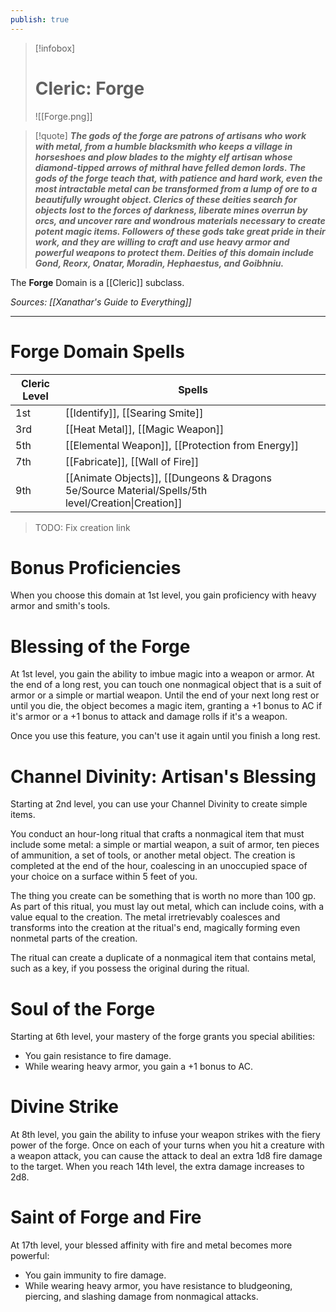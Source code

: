```yaml
---
publish: true
---
```

> [!infobox]
> # Cleric: Forge
> ![[Forge.png]]

> [!quote]
> **_The gods of the forge are patrons of artisans who work with metal, from a humble blacksmith who keeps a village in horseshoes and plow blades to the mighty elf artisan whose diamond-tipped arrows of mithral have felled demon lords. The gods of the forge teach that, with patience and hard work, even the most intractable metal can be transformed from a lump of ore to a beautifully wrought object. Clerics of these deities search for objects lost to the forces of darkness, liberate mines overrun by orcs, and uncover rare and wondrous materials necessary to create potent magic items. Followers of these gods take great pride in their work, and they are willing to craft and use heavy armor and powerful weapons to protect them. Deities of this domain include Gond, Reorx, Onatar, Moradin, Hephaestus, and Goibhniu._**

The **Forge** Domain is a [[Cleric]] subclass.

*Sources: [[Xanathar's Guide to Everything]]*
***
# Forge Domain Spells
| Cleric Level | Spells                                           |
| ------------ | ------------------------------------------------ |
| 1st          | [[Identify]], [[Searing Smite]]                  |
| 3rd          | [[Heat Metal]], [[Magic Weapon]]                 |
| 5th          | [[Elemental Weapon]], [[Protection from Energy]] |
| 7th          | [[Fabricate]], [[Wall of Fire]]                  |
| 9th          | [[Animate Objects]], [[Dungeons & Dragons 5e/Source Material/Spells/5th level/Creation\|Creation]]                |
> TODO: Fix creation link
# Bonus Proficiencies
When you choose this domain at 1st level, you gain proficiency with heavy armor and smith's tools.
# Blessing of the Forge
At 1st level, you gain the ability to imbue magic into a weapon or armor. At the end of a long rest, you can touch one nonmagical object that is a suit of armor or a simple or martial weapon. Until the end of your next long rest or until you die, the object becomes a magic item, granting a +1 bonus to AC if it's armor or a +1 bonus to attack and damage rolls if it's a weapon.

Once you use this feature, you can't use it again until you finish a long rest.
# Channel Divinity: Artisan's Blessing
Starting at 2nd level, you can use your Channel Divinity to create simple items.

You conduct an hour-long ritual that crafts a nonmagical item that must include some metal: a simple or martial weapon, a suit of armor, ten pieces of ammunition, a set of tools, or another metal object. The creation is completed at the end of the hour, coalescing in an unoccupied space of your choice on a surface within 5 feet of you.

The thing you create can be something that is worth no more than 100 gp. As part of this ritual, you must lay out metal, which can include coins, with a value equal to the creation. The metal irretrievably coalesces and transforms into the creation at the ritual's end, magically forming even nonmetal parts of the creation.

The ritual can create a duplicate of a nonmagical item that contains metal, such as a key, if you possess the original during the ritual.
# Soul of the Forge
Starting at 6th level, your mastery of the forge grants you special abilities:
- You gain resistance to fire damage.
- While wearing heavy armor, you gain a +1 bonus to AC.
# Divine Strike
At 8th level, you gain the ability to infuse your weapon strikes with the fiery power of the forge. Once on each of your turns when you hit a creature with a weapon attack, you can cause the attack to deal an extra 1d8 fire damage to the target. When you reach 14th level, the extra damage increases to 2d8.
# Saint of Forge and Fire
At 17th level, your blessed affinity with fire and metal becomes more powerful:
- You gain immunity to fire damage.
- While wearing heavy armor, you have resistance to bludgeoning, piercing, and slashing damage from nonmagical attacks.